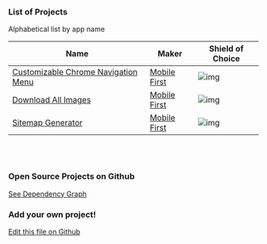 ### List of Projects 

Alphabetical list by app name

| Name | Maker | Shield of Choice |
| --- | --- | --- |
| [Customizable Chrome Navigation Menu][0010] | [Mobile First][0011] | ![img][0012] |
| [Download All Images][0020] | [Mobile First][0021] | ![img][0022] |
| [Sitemap Generator][0030]| [Mobile First][0031]| ![img][0032] |

<br/><br/>

### Open Source Projects on Github

[See Dependency Graph](https://github.com/MobileFirstLLC/extension-cli/network/dependents)


### Add your own project!

[Edit this file on Github](https://github.com/MobileFirstLLC/extension-cli/blob/master/tutorials/xt-build.md)
 
 
<!-- ADD PROJECT LINKS HERE !
 
 XXX is project number - pad each number with up to 2 leading zeros 

 XXX0 : Webstore link 
 XXX1 : Maker url  
 XXX2 : Shild url 
 
 Lastly add a row to project table on top ! -->

[0010]: https://chrome.google.com/webstore/detail/jnmekaomnicdcpgdndekkmojfomifjal
[0011]: https://mobilefirst.me
[0012]: https://img.shields.io/chrome-web-store/stars/jnmekaomnicdcpgdndekkmojfomifjal

[0020]: https://chrome.google.com/webstore/detail/ifipmflagepipjokmbdecpmjbibjnakm
[0021]: https://mobilefirst.me
[0022]: https://img.shields.io/chrome-web-store/users/ifipmflagepipjokmbdecpmjbibjnakm

[0030]: https://chrome.google.com/webstore/detail/hcnjemngcihnhncobgdgkkfkhmleapah
[0031]: https://mobilefirst.me
[0032]: https://img.shields.io/chrome-web-store/users/hcnjemngcihnhncobgdgkkfkhmleapah

